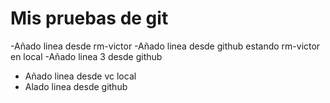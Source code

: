 # Mis pruebas de git

-Añado linea desde rm-victor
-Añado linea desde github estando rm-victor en local
-Añado linea 3 desde github

- Añado linea desde vc local
- Alado linea desde github
